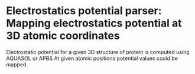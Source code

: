 # Electrostatics potential parser: Mapping electrostatics potential at 3D atomic coordinates
Electrostatic potential for a given 3D structure of protein is computed using AQUASOL or APBS
At given atomic positions potential values could be mapped
